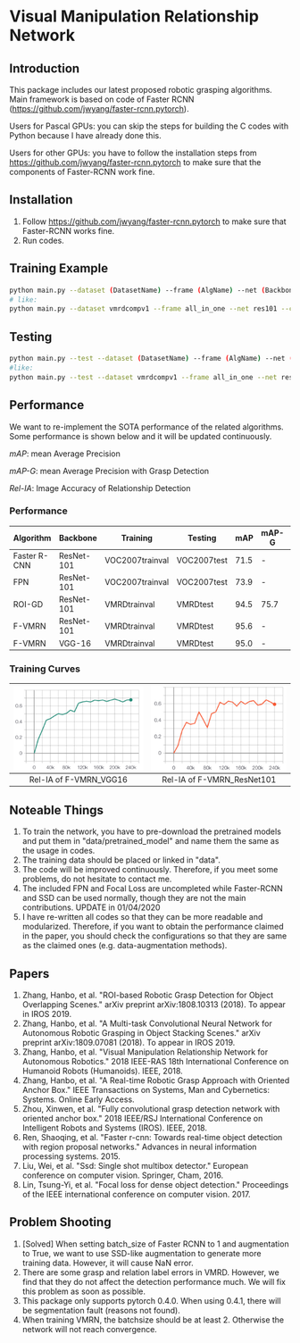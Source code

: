 # Visual Manipulation Relationship Network
## Introduction
This package includes our latest proposed robotic grasping algorithms. Main framework is based on code of Faster RCNN (https://github.com/jwyang/faster-rcnn.pytorch).

Users for Pascal GPUs: you can skip the steps for building the C codes with Python because I have already done this.

Users for other GPUs: you have to follow the installation steps from https://github.com/jwyang/faster-rcnn.pytorch to make sure that the components of Faster-RCNN work fine.

## Installation
1. Follow https://github.com/jwyang/faster-rcnn.pytorch to make sure that Faster-RCNN works fine.
2. Run codes.

## Training Example
```bash
python main.py --dataset (DatasetName) --frame (AlgName) --net (BackboneName) --cuda
# like:
python main.py --dataset vmrdcompv1 --frame all_in_one --net res101 --cuda
```

## Testing
```bash
python main.py --test --dataset (DatasetName) --frame (AlgName) --net (BackboneName) --cuda --checkpoint (PointNum) --checkepoch (EpochNum) --GPU (GpuNum, Default:0)
#like:
python main.py --test --dataset vmrdcompv1 --frame all_in_one --net res101 --cuda --checkpoint 1000 --checkepoch 1 --GPU 0
```

## Performance

We want to re-implement the SOTA performance of the related algorithms. Some performance is shown below and it will be updated continuously.

*mAP*: mean Average Precision

*mAP-G*: mean Average Precision with Grasp Detection

*Rel-IA*: Image Accuracy of Relationship Detection

### Performance

Algorithm | Backbone | Training | Testing | mAP | mAP-G | Rel-IA
|---|---|---|---|---|---|---|
Faster R-CNN | ResNet-101 | VOC2007trainval | VOC2007test | 71.5 | - | -
FPN | ResNet-101 | VOC2007trainval | VOC2007test | 73.9 | - | -
ROI-GD | ResNet-101 | VMRDtrainval | VMRDtest | 94.5 | 75.7 | -
F-VMRN | ResNet-101 | VMRDtrainval | VMRDtest | 95.6 | - | 64.7
F-VMRN | VGG-16 | VMRDtrainval | VMRDtest | 95.0 | - | 68.7

### Training Curves

| <img src="results/F-VMRN_VGG16.png" width = "300" div align=left /> |<img src="results/F-VMRN_ResNet101.png" width = "300" div align=left />
|:---:|:---:|
| Rel-IA of F-VMRN_VGG16 | Rel-IA of F-VMRN_ResNet101 |


## Noteable Things
1. To train the network, you have to pre-download the pretrained models and put them in "data/pretrained_model" and name them the same as the usage in codes.
2. The training data should be placed or linked in "data".
3. The code will be improved continuously. Therefore, if you meet some problems, do not hesitate to contact me.
4. The included FPN and Focal Loss are uncompleted while Faster-RCNN and SSD can be used normally, though they are not the main contributions.
UPDATE in 01/04/2020
5. I have re-written all codes so that they can be more readable and modularized. Therefore, if you want to obtain the performance claimed in the paper,
you should check the configurations so that they are same as the claimed ones (e.g. data-augmentation methods).

## Papers
1. Zhang, Hanbo, et al. "ROI-based Robotic Grasp Detection for Object Overlapping Scenes." arXiv preprint arXiv:1808.10313 (2018). To appear in IROS 2019.
2. Zhang, Hanbo, et al. "A Multi-task Convolutional Neural Network for Autonomous Robotic Grasping in Object Stacking Scenes." arXiv preprint arXiv:1809.07081 (2018). To appear in IROS 2019.
3. Zhang, Hanbo, et al. "Visual Manipulation Relationship Network for Autonomous Robotics." 2018 IEEE-RAS 18th International Conference on Humanoid Robots (Humanoids). IEEE, 2018.
4. Zhang, Hanbo, et al. "A Real-time Robotic Grasp Approach with Oriented Anchor Box." IEEE Transactions on Systems, Man and Cybernetics: Systems. Online Early Access.
5. Zhou, Xinwen, et al. "Fully convolutional grasp detection network with oriented anchor box." 2018 IEEE/RSJ International Conference on Intelligent Robots and Systems (IROS). IEEE, 2018.
6. Ren, Shaoqing, et al. "Faster r-cnn: Towards real-time object detection with region proposal networks." Advances in neural information processing systems. 2015.
7. Liu, Wei, et al. "Ssd: Single shot multibox detector." European conference on computer vision. Springer, Cham, 2016.
8. Lin, Tsung-Yi, et al. "Focal loss for dense object detection." Proceedings of the IEEE international conference on computer vision. 2017.

## Problem Shooting

1. \[Solved\] When setting batch_size of Faster RCNN to 1 and augmentation to True, we want to use SSD-like augmentation to generate more training data. However, it will cause NaN error.
2. There are some grasp and relation label errors in VMRD. However, we find that they do not affect the detection performance much. We will fix this problem as soon as possible.
3. This package only supports pytorch 0.4.0. When using 0.4.1, there will be segmentation fault (reasons not found).
4. When training VMRN, the batchsize should be at least 2. Otherwise the network will not reach convergence.